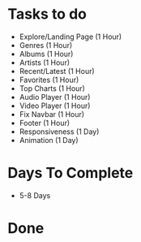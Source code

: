Tasks to do
====================

* Explore/Landing Page (1 Hour)
* Genres (1 Hour)
* Albums (1 Hour)
* Artists (1 Hour)
* Recent/Latest (1 Hour)
* Favorites (1 Hour)
* Top Charts (1 Hour)
* Audio Player (1 Hour)
* Video Player (1 Hour)
* Fix Navbar (1 Hour)
* Footer (1 Hour)
* Responsiveness (1 Day)
* Animation (1 Day)

Days To Complete
=========

* 5-8 Days

Done
=====

